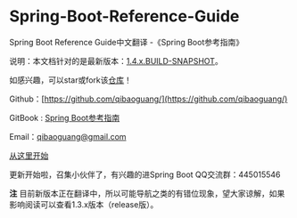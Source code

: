 # Spring-Boot-Reference-Guide
Spring Boot Reference Guide中文翻译 -《Spring Boot参考指南》

说明：本文档针对的是最新版本：[1.4.x.BUILD-SNAPSHOT](http://docs.spring.io/spring-boot/docs/current-SNAPSHOT/reference/htmlsingle)。

如感兴趣，可以star或fork该[仓库](https://github.com/qibaoguang/Spring-Boot-Reference-Guide)！

Github：[https://github.com/qibaoguang/](https://github.com/qibaoguang/)

GitBook : [Spring Boot参考指南](https://www.gitbook.com/book/qbgbook/spring-boot-reference-guide-zh/details)

Email：qibaoguang@gmail.com

[从这里开始](SUMMARY.md)

更新开始啦，召集小伙伴了，有兴趣的进Spring Boot QQ交流群：445015546

**注** 目前新版本正在翻译中，所以可能导航之类的有错位现象，望大家谅解，如果影响阅读可以查看1.3.x版本（release版）。
